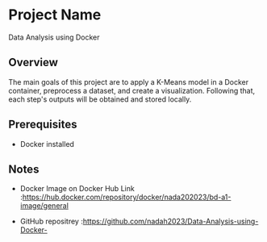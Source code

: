 # Project Name
Data Analysis using Docker 

## Overview
The main goals of this project are to apply a K-Means model in a Docker container, preprocess a dataset, and create a visualization. Following that, each step's outputs will be obtained and stored locally.

## Prerequisites
- Docker installed 

## Notes

-  Docker Image on Docker Hub Link :https://hub.docker.com/repository/docker/nada202023/bd-a1-image/general

- GitHub repositrey :https://github.com/nadah2023/Data-Analysis-using-Docker-



